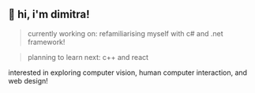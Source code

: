 ## 👋 hi, i'm dimitra!
> currently working on: refamiliarising myself with c# and .net framework!

> planning to learn next: c++ and react

interested in exploring computer vision, human computer interaction, and web design!


<!--
**tomatomayhem/tomatomayhem** is a ✨ _special_ ✨ repository because its `README.md` (this file) appears on your GitHub profile.

Here are some ideas to get you started:

- 🔭 I’m currently working on ...
- 🌱 I’m currently learning ...
- 👯 I’m looking to collaborate on ...
- 🤔 I’m looking for help with ...
- 💬 Ask me about ...
- 📫 How to reach me: ...
- 😄 Pronouns: ...
- ⚡ Fun fact: ...
-->
